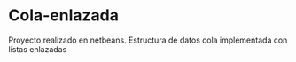 # Cola-enlazada

Proyecto realizado en netbeans. Estructura de datos cola implementada con listas enlazadas
